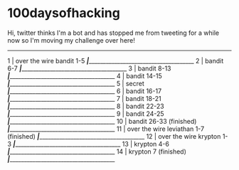 # 100daysofhacking

Hi, twitter thinks I'm a bot and has stopped me from tweeting for a while now so I'm moving my challenge over here!
____________________________________________
1  | over the wire bandit 1-5
___|________________________________________
2  | bandit 6-7
___|________________________________________
3  | bandit 8-13
___|________________________________________
4  | bandit 14-15
___|________________________________________
5  | secret
___|________________________________________
6  | bandit 16-17
___|________________________________________
7  | bandit 18-21
___|________________________________________
8  | bandit 22-23
___|________________________________________
9  | bandit 24-25
___|________________________________________
10 | bandit 26-33 (finished)
___|________________________________________
11 | over the wire leviathan 1-7 (finished)
___|________________________________________
12 | over the wire krypton 1-3
___|________________________________________
13 | krypton 4-6
___|________________________________________
14 | krypton 7 (finished)
___|________________________________________
